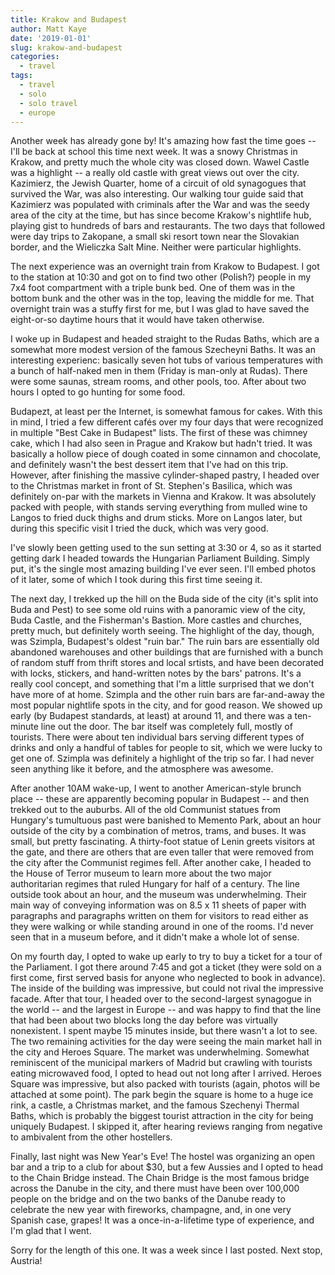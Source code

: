 ```yaml
---
title: Krakow and Budapest
author: Matt Kaye
date: '2019-01-01'
slug: krakow-and-budapest
categories:
  - travel
tags:
  - travel
  - solo
  - solo travel
  - europe
---
```



Another week has already gone by! It's amazing how fast the time goes -- I'll be back at school this time next week. It was a snowy Christmas in Krakow, and pretty much the whole city was closed down. Wawel Castle was a highlight -- a really old castle with great views out over the city. Kazimierz, the Jewish Quarter, home of a circuit of old synagogues that survived the War, was also interesting. Our walking tour guide said that Kazimierz was populated with criminals after the War and was the seedy area of the city at the time, but has since become Krakow's nightlife hub, playing gist to hundreds of bars and restaurants.  The two days that followed were day trips to Zakopane, a small ski resort town near the Slovakian border, and the Wieliczka Salt Mine. Neither were particular highlights.

The next experience was an overnight train from Krakow to Budapest. I got to the station at 10:30 and got on to find two other (Polish?) people in my 7x4 foot compartment with a triple bunk bed. One of them was in the bottom bunk and the other was in the top, leaving the middle for me. That overnight train was a stuffy first for me, but I was glad to have saved the eight-or-so daytime hours that it would have taken otherwise. 

I woke up in Budapest and headed straight to the Rudas Baths, which are a somewhat more modest version of the famous Szecheyni Baths. It was an interesting experienc: basically seven hot tubs of various temperatures with a bunch of half-naked men in them (Friday is man-only at Rudas). There were some saunas, stream rooms, and other pools, too. After about two hours I opted to go hunting for some food. 

Budapezt, at least per the Internet, is somewhat famous for cakes. With this in mind, I tried a few different cafés over my four days that were recognized in multiple "Best Cake in Budapest" lists. The first of these was chimney cake, which I had also seen in Prague and Krakow but hadn't tried. It was basically a hollow piece of dough coated in some cinnamon and chocolate, and definitely wasn't the best dessert item that I've had on this trip. However, after finishing the massive cylinder-shaped pastry, I headed over to the Christmas market in front of St. Stephen's Basilica, which was definitely on-par with the markets in Vienna and Krakow. It was absolutely packed with people, with stands serving everything from mulled wine to Langos to fried duck thighs and drum sticks. More on Langos later, but during this specific visit I tried the duck, which was very good. 

I've slowly been getting used to the sun setting at 3:30 or 4, so as it started getting dark I headed towards the Hungarian Parliament Building. Simply put, it's the single most amazing building I've ever seen. I'll embed photos of it later, some of which I took during this first time seeing it. 

The next day, I trekked up the hill on the Buda side of the city (it's split into Buda and Pest) to see some old ruins with a panoramic view of the city, Buda Castle, and the Fisherman's Bastion. More castles and churches, pretty much, but definitely worth seeing. The highlight of the day, though, was Szimpla, Budapest's oldest "ruin bar." The ruin bars are essentially old abandoned warehouses and other buildings that are furnished with a bunch of random stuff from thrift stores and local srtists, and have been decorated with locks, stickers, and hand-written notes by the bars' patrons. It's a really cool concept, and something that I'm a little surprised that we don't have more of at home. Szimpla and the other ruin bars are far-and-away the most popular nightlife spots in the city, and for good reason. We showed up early (by Budapest standards, at least) at around 11, and there was a ten-minute line out the door. The bar itself was completely full, mostly of tourists. There were about ten individual bars serving different types of drinks and only a handful of tables for people to sit, which we were lucky to get one of. Szimpla was definitely a highlight of the trip so far. I had never seen anything like it before, and the atmosphere was awesome.

After another 10AM wake-up, I went to another American-style brunch place -- these are apparently becoming popular in Budapest -- and then trekked out to the auburbs. All of the old Communist statues from Hungary's tumultuous past were banished to Memento Park, about an hour outside of the city by a combination of metros, trams, and buses. It was small, but pretty fascinating. A thirty-foot statue of Lenin greets visitors at the gate, and there are others that are even taller that were removed from the city after the Communist regimes fell. After another cake, I headed to the House of Terror museum to learn more about the two major authoritarian regimes that ruled Hungary for half of a century. The line outside took about an hour, and the museum was underwhelming. Their main way of conveying information was on 8.5 x 11 sheets of paper with paragraphs and paragraphs written on them for visitors to read either as they were walking or while standing around in one of the rooms. I'd never seen that in a museum before, and it didn't make a whole lot of sense.

On my fourth day, I opted to wake up early to try to buy a ticket for a tour of the Parliament. I got there around 7:45 and got a ticket (they were sold on a first come, first served basis for anyone who neglected to book in advance). The inside of the building was impressive, but could not rival the impressive facade. After that tour, I headed over to the second-largest synagogue in the world -- and the largest in Europe -- and was happy to find that the line that had been about two blocks long the day before was virtually nonexistent. I spent maybe 15 minutes inside, but there wasn't a lot to see. The two remaining activities for the day were seeing the main market hall in the city and Heroes Square. The market was underwhelming. Somewhat reminiscent of the municipal markers of Madrid but crawling with tourists eating microwaved food, I opted to head out not long after I arrived. Heroes Square was impressive, but also packed with tourists (again, photos will be attached at some point). The park begin the square is home to a huge ice rink, a castle, a Christmas market, and the famous Szechenyi Thermal Baths, which is probably the biggest tourist attraction in the city for being uniquely Budapest. I skipped it, after hearing reviews ranging from negative to ambivalent from the other hostellers. 

Finally, last night was New Year's Eve! The hostel was organizing an open bar and a trip to a club for about $30, but a few Aussies and I opted to head to the Chain Bridge instead. The Chain Bridge is the most famous bridge across the Danube in the city, and there must have been over 100,000 people on the bridge and on the two banks of the Danube ready to celebrate the new year with fireworks, champagne, and, in one very Spanish case, grapes! It was a once-in-a-lifetime type of experience, and I'm glad that I went. 

Sorry for the length of this one. It was a week since I last posted. Next stop, Austria! 
